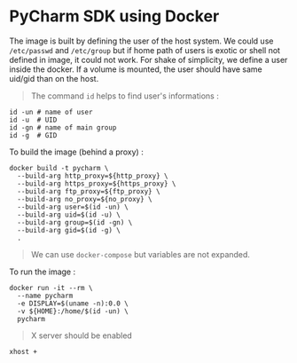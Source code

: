 # PyCharm SDK using Docker

The image is built by defining the user of the host system. We could use `/etc/passwd` and `/etc/group` but if home path of users is exotic or shell not defined in image, it could not work. For shake of simplicity, we define a user inside the docker. If a volume is mounted, the user should have same uid/gid than on the host.

> The command `id` helps to find user's informations :

    id -un # name of user
    id -u  # UID
    id -gn # name of main group
    id -g  # GID    

To build the image (behind a proxy) :

    docker build -t pycharm \
      --build-arg http_proxy=${http_proxy} \
      --build-arg https_proxy=${https_proxy} \
      --build-arg ftp_proxy=${ftp_proxy} \
      --build-arg no_proxy=${no_proxy} \
      --build-arg user=$(id -un) \
      --build-arg uid=$(id -u) \
      --build-arg group=$(id -gn) \
      --build-arg gid=$(id -g) \
      .

> We can use `docker-compose` but variables are not expanded.

To run the image :

    docker run -it --rm \
      --name pycharm
      -e DISPLAY=$(uname -n):0.0 \
      -v ${HOME}:/home/$(id -un) \
      pycharm

> X server should be enabled 

    xhost +

